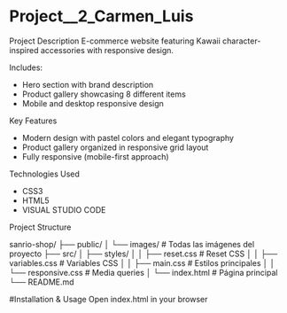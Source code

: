 # Project__2_Carmen_Luis

Project Description
E-commerce website featuring Kawaii character-inspired accessories with responsive design. 

Includes:
- Hero section with brand description
- Product gallery showcasing 8 different items
- Mobile and desktop responsive design

Key Features
- Modern design with pastel colors and elegant typography
- Product gallery organized in responsive grid layout
- Fully responsive (mobile-first approach)

Technologies Used
- CSS3 
- HTML5
- VISUAL STUDIO CODE

Project Structure

sanrio-shop/
├── public/
│   └── images/          # Todas las imágenes del proyecto
├── src/
│   ├── styles/
│   │   ├── reset.css    # Reset CSS
│   │   ├── variables.css # Variables CSS
│   │   ├── main.css     # Estilos principales
│   │   └── responsive.css # Media queries
│   └── index.html       # Página principal
└── README.md

#Installation & Usage
Open index.html in your browser

